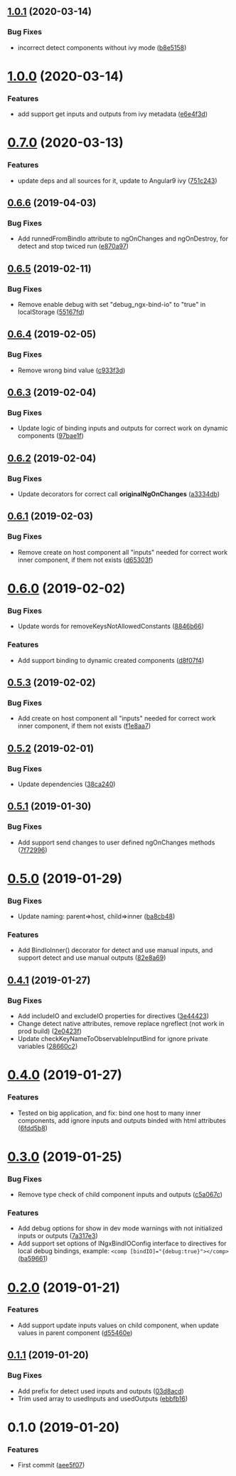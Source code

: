 ## [1.0.1](https://github.com/EndyKaufman/ngx-bind-io/compare/1.0.0...1.0.1) (2020-03-14)


### Bug Fixes

* incorrect detect components without ivy mode ([b8e5158](https://github.com/EndyKaufman/ngx-bind-io/commit/b8e5158ca2cf39fe3a47cb19906806ed2b81e614))



# [1.0.0](https://github.com/EndyKaufman/ngx-bind-io/compare/0.7.0...1.0.0) (2020-03-14)


### Features

* add support get inputs and outputs from ivy metadata ([e6e4f3d](https://github.com/EndyKaufman/ngx-bind-io/commit/e6e4f3d30b3c8b08590f18b4fa697b083b38d8a3))



# [0.7.0](https://github.com/EndyKaufman/ngx-bind-io/compare/0.6.6...0.7.0) (2020-03-13)


### Features

* update deps and all sources for it, update to Angular9 ivy ([751c243](https://github.com/EndyKaufman/ngx-bind-io/commit/751c24395b8ce77cd6bb8d30b95a4392c2922ed5))



## [0.6.6](https://github.com/EndyKaufman/ngx-bind-io/compare/0.6.5...0.6.6) (2019-04-03)


### Bug Fixes

* Add runnedFromBindIo attribute to ngOnChanges and ngOnDestroy, for detect and stop twiced run ([e870a97](https://github.com/EndyKaufman/ngx-bind-io/commit/e870a97))



## [0.6.5](https://github.com/EndyKaufman/ngx-bind-io/compare/0.6.4...0.6.5) (2019-02-11)


### Bug Fixes

* Remove enable debug with set "debug_ngx-bind-io" to "true" in localStorage ([55167fd](https://github.com/EndyKaufman/ngx-bind-io/commit/55167fd))



## [0.6.4](https://github.com/EndyKaufman/ngx-bind-io/compare/0.6.3...0.6.4) (2019-02-05)


### Bug Fixes

* Remove wrong bind value ([c933f3d](https://github.com/EndyKaufman/ngx-bind-io/commit/c933f3d))



## [0.6.3](https://github.com/EndyKaufman/ngx-bind-io/compare/0.6.2...0.6.3) (2019-02-04)


### Bug Fixes

* Update logic of binding inputs and outputs for correct work on dynamic components ([97bae1f](https://github.com/EndyKaufman/ngx-bind-io/commit/97bae1f))



## [0.6.2](https://github.com/EndyKaufman/ngx-bind-io/compare/0.6.1...0.6.2) (2019-02-04)


### Bug Fixes

* Update decorators for correct call __originalNgOnChanges__ ([a3334db](https://github.com/EndyKaufman/ngx-bind-io/commit/a3334db))



## [0.6.1](https://github.com/EndyKaufman/ngx-bind-io/compare/0.6.0...0.6.1) (2019-02-03)


### Bug Fixes

* Remove create on host component all "inputs" needed for correct work inner component, if them not exists ([d65303f](https://github.com/EndyKaufman/ngx-bind-io/commit/d65303f))



# [0.6.0](https://github.com/EndyKaufman/ngx-bind-io/compare/0.5.3...0.6.0) (2019-02-02)


### Bug Fixes

* Update words for removeKeysNotAllowedConstants ([8846b66](https://github.com/EndyKaufman/ngx-bind-io/commit/8846b66))


### Features

* Add support binding to dynamic created components ([d8f07f4](https://github.com/EndyKaufman/ngx-bind-io/commit/d8f07f4))



## [0.5.3](https://github.com/EndyKaufman/ngx-bind-io/compare/0.5.2...0.5.3) (2019-02-02)


### Bug Fixes

* Add create on host component all "inputs" needed for correct work inner component, if them not exists ([f1e8aa7](https://github.com/EndyKaufman/ngx-bind-io/commit/f1e8aa7))



## [0.5.2](https://github.com/EndyKaufman/ngx-bind-io/compare/0.5.1...0.5.2) (2019-02-01)


### Bug Fixes

* Update dependencies ([38ca240](https://github.com/EndyKaufman/ngx-bind-io/commit/38ca240))



## [0.5.1](https://github.com/EndyKaufman/ngx-bind-io/compare/0.5.0...0.5.1) (2019-01-30)


### Bug Fixes

* Add support send changes to user defined ngOnChanges methods ([7f72996](https://github.com/EndyKaufman/ngx-bind-io/commit/7f72996))



# [0.5.0](https://github.com/EndyKaufman/ngx-bind-io/compare/0.4.1...0.5.0) (2019-01-29)


### Bug Fixes

* Update naming: parent=>host, child=>inner ([ba8cb48](https://github.com/EndyKaufman/ngx-bind-io/commit/ba8cb48))


### Features

* Add BindIoInner() decorator for detect and use manual inputs, and support detect and use manual outputs ([82e8a69](https://github.com/EndyKaufman/ngx-bind-io/commit/82e8a69))



## [0.4.1](https://github.com/EndyKaufman/ngx-bind-io/compare/0.4.0...0.4.1) (2019-01-27)


### Bug Fixes

* Add includeIO and excludeIO properties for directives ([3e44423](https://github.com/EndyKaufman/ngx-bind-io/commit/3e44423))
* Change detect native attributes, remove replace ngreflect (not work in prod build) ([2e0423f](https://github.com/EndyKaufman/ngx-bind-io/commit/2e0423f))
* Update checkKeyNameToObservableInputBind for ignore private variables ([28660c2](https://github.com/EndyKaufman/ngx-bind-io/commit/28660c2))



# [0.4.0](https://github.com/EndyKaufman/ngx-bind-io/compare/0.3.0...0.4.0) (2019-01-27)


### Features

* Tested on big application, and fix: bind one host to many inner components, add ignore inputs and outputs binded with html attributes ([6fdd5b8](https://github.com/EndyKaufman/ngx-bind-io/commit/6fdd5b8))



# [0.3.0](https://github.com/EndyKaufman/ngx-bind-io/compare/0.2.0...0.3.0) (2019-01-25)


### Bug Fixes

* Remove type check of child component inputs and outputs ([c5a067c](https://github.com/EndyKaufman/ngx-bind-io/commit/c5a067c))


### Features

* Add debug options for show in dev mode warnings with not initialized inputs or outputs ([7a317e3](https://github.com/EndyKaufman/ngx-bind-io/commit/7a317e3))
* Add support set options of INgxBindIOConfig interface to directives for local debug bindings, example: ```<comp [bindIO]="{debug:true}"></comp>``` ([ba59661](https://github.com/EndyKaufman/ngx-bind-io/commit/ba59661))



# [0.2.0](https://github.com/EndyKaufman/ngx-bind-io/compare/0.1.1...0.2.0) (2019-01-21)


### Features

* Add support update inputs values on child component, when update values in parent component ([d55460e](https://github.com/EndyKaufman/ngx-bind-io/commit/d55460e))



## [0.1.1](https://github.com/EndyKaufman/ngx-bind-io/compare/0.1.0...0.1.1) (2019-01-20)


### Bug Fixes

* Add prefix for detect used inputs and outputs ([03d8acd](https://github.com/EndyKaufman/ngx-bind-io/commit/03d8acd))
* Trim used array to usedInputs and usedOutputs ([ebbfb16](https://github.com/EndyKaufman/ngx-bind-io/commit/ebbfb16))



# 0.1.0 (2019-01-20)


### Features

* First commit ([aee5f07](https://github.com/EndyKaufman/ngx-bind-io/commit/aee5f07))



